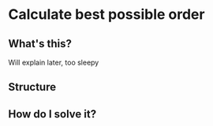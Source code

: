 # Calculate best possible order

## What's this?

Will explain later, too sleepy

## Structure

## How do I solve it?


